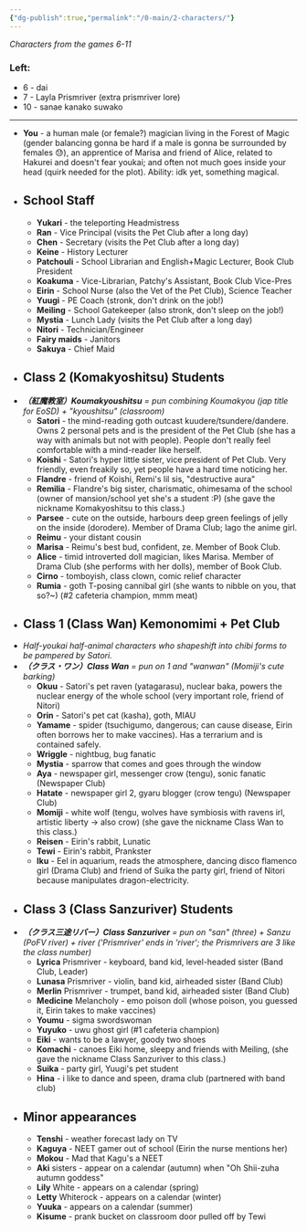 ```yaml
---
{"dg-publish":true,"permalink":"/0-main/2-characters/"}
---
```


*Characters from the games 6-11*
### Left:
- 6 - dai
- 7 - Layla Prismriver (extra prismriver lore)
- 10 - sanae kanako suwako
***
- **You** - a human male (or female?) magician living in the Forest of Magic (gender balancing gonna be hard if a male is gonna be surrounded by females 😓), an apprentice of Marisa and friend of Alice, related to Hakurei and doesn't fear youkai; and often not much goes inside your head (quirk needed for the plot). Ability: idk yet, something magical.
- ## School Staff
	- **Yukari** - the teleporting Headmistress
	- **Ran** - Vice Principal (visits the Pet Club after a long day)
	- **Chen** - Secretary (visits the Pet Club after a long day)
	- **Keine** - History Lecturer
	- **Patchouli** - School Librarian and English+Magic Lecturer, Book Club President
	- **Koakuma** - Vice-Librarian, Patchy's Assistant, Book Club Vice-Pres
	- **Eirin** - School Nurse (also the Vet of the Pet Club), Science Teacher
	- **Yuugi** - PE Coach (stronk, don't drink on the job!)
	- **Meiling** - School Gatekeeper (also stronk, don't sleep on the job!)
	- **Mystia** - Lunch Lady (visits the Pet Club after a long day)
	- **Nitori** - Technician/Engineer
	- **Fairy maids** - Janitors
	- **Sakuya** - Chief Maid
- ## Class 2 (Komakyoshitsu) Students
- ***（紅魔教室）Koumakyoushitsu*** *= pun combining Koumakyou (jap title for EoSD) + "kyoushitsu" (classroom)*
	- **Satori** - the mind-reading goth outcast kuudere/tsundere/dandere. Owns 2 personal pets and is the president of the Pet Club (she has a way with animals but not with people). People don't really feel comfortable with a mind-reader like herself.
	- **Koishi** - Satori's hyper little sister, vice president of Pet Club. Very friendly, even freakily so, yet people have a hard time noticing her.
	- **Flandre** - friend of Koishi, Remi's lil sis, "destructive aura"
	- **Remilia** - Flandre's big sister, charismatic, ohimesama of the school (owner of mansion/school yet she's a student :P) (she gave the nickname Komakyoshitsu to this class.)
	- **Parsee** - cute on the outside, harbours deep green feelings of jelly on the inside (dorodere). Member of Drama Club; Iago the anime girl.
	- **Reimu** - your distant cousin
	- **Marisa** - Reimu's best bud, confident, ze. Member of Book Club.
	- **Alice** - timid introverted doll magician, likes Marisa. Member of Drama Club (she performs with her dolls), member of Book Club.
	- **Cirno** - tomboyish, class clown, comic relief character
	- **Rumia** - goth T-posing cannibal girl (she wants to nibble on you, that so?~) (#2 cafeteria champion, mmm meat)
- ## Class 1 (Class Wan) Kemonomimi + Pet Club 
- *Half-youkai half-animal characters who shapeshift into chibi forms to be pampered by Satori.*
- ***（クラス・ワン）Class Wan*** *= pun on 1 and "wanwan" (Momiji's cute barking)*
	- **Okuu** - Satori's pet raven (yatagarasu), nuclear baka, powers the nuclear energy of the whole school (very important role, friend of Nitori)
	- **Orin** - Satori's pet cat (kasha), goth, MIAU
	- **Yamame** - spider (tsuchigumo, dangerous; can cause disease, Eirin often borrows her to make vaccines). Has a terrarium and is contained safely.
	- **Wriggle** - nightbug, bug fanatic
	- **Mystia** - sparrow that comes and goes through the window
	- **Aya** - newspaper girl, messenger crow (tengu), sonic fanatic (Newspaper Club)
	- **Hatate** - newspaper girl 2, gyaru blogger (crow tengu) (Newspaper Club)
	- **Momiji** - white wolf (tengu, wolves have symbiosis with ravens irl, artistic liberty -> also crow) (she gave the nickname Class Wan to this class.)
	- **Reisen** - Eirin's rabbit, Lunatic
	- **Tewi** - Eirin's rabbit, Prankster
	- **Iku** - Eel in aquarium, reads the atmosphere, dancing disco flamenco girl (Drama Club) and friend of Suika the party girl, friend of Nitori because manipulates dragon-electricity.
- ## Class 3 (Class Sanzuriver) Students
- ***（クラス三途リバー）Class Sanzuriver*** *= pun on "san" (three) + Sanzu (PoFV river) + river ('Prismriver' ends in 'river'; the Prismrivers are 3 like the class number)*
	- **Lyrica** Prismriver - keyboard, band kid, level-headed sister (Band Club, Leader)
	- **Lunasa** Prismriver - violin, band kid, airheaded sister (Band Club)
	- **Merlin** Prismriver - trumpet, band kid, airheaded sister (Band Club)
	- **Medicine** Melancholy - emo poison doll (whose poison, you guessed it, Eirin takes to make vaccines)
	- **Youmu** - sigma swordswoman
	- **Yuyuko** - uwu ghost girl (#1 cafeteria champion)
	- **Eiki** - wants to be a lawyer, goody two shoes
	- **Komachi** - canoes Eiki home, sleepy and friends with Meiling, (she gave the nickname Class Sanzuriver to this class.)
	- **Suika** - party girl, Yuugi's pet student
	- **Hina** - i like to dance and speen, drama club (partnered with band club)
- ## Minor appearances
	- **Tenshi** - weather forecast lady on TV
	- **Kaguya** - NEET gamer out of school (Eirin the nurse mentions her)
	- **Mokou** - Mad that Kagu's a NEET
	- **Aki** sisters - appear on a calendar (autumn) when "Oh Shii-zuha autumn goddess"
	- **Lily** White - appears on a calendar (spring)
	- **Letty** Whiterock - appears on a calendar (winter)
	- **Yuuka** - appears on a calendar (summer)
	- **Kisume** - prank bucket on classroom door pulled off by Tewi